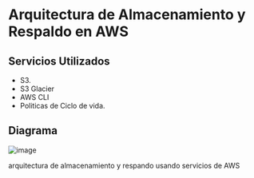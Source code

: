 # Arquitectura de Almacenamiento y Respaldo en AWS

## Servicios Utilizados 
- S3.
- S3 Glacier
- AWS CLI
- Politicas de Ciclo de vida.

## Diagrama
![image](https://github.com/user-attachments/assets/d4b6811c-eae4-4701-95af-6578db24561d)



arquitectura de almacenamiento y respando usando servicios de AWS
